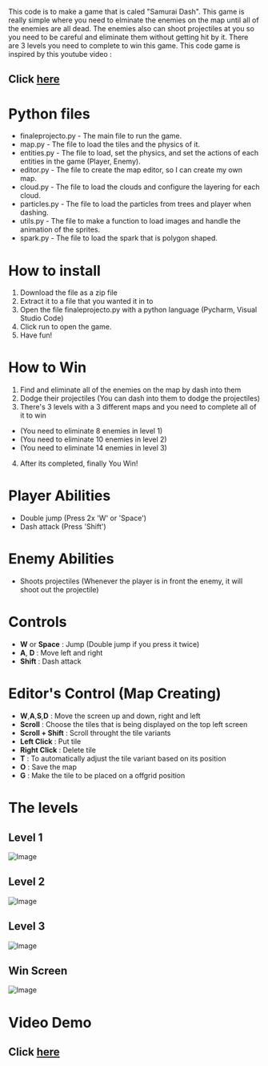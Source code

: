 This code is to make a game that is caled "Samurai Dash". This game is really simple where you need to elminate the enemies on the map until all of the enemies are all dead. The enemies also can shoot projectiles at you so you need to be careful and eliminate them without getting hit by it. There are 3 levels you need to complete to win this game.
This code game is inspired by this youtube video : 
## Click [here](https://www.youtube.com/watch?v=2gABYM5M0ww&t=20736s)

# Python files
- finaleprojecto.py - The main file to run the game.
- map.py - The file to load the tiles and the physics of it.
- entities.py - The file to load, set the physics, and set the actions of each entities in the game (Player, Enemy).
- editor.py - The file to create the map editor, so I can create my own map.
- cloud.py - The file to load the clouds and configure the layering for each cloud.
- particles.py - The file to load the particles from trees and player when dashing.
- utils.py - The file to make a function to load images and handle the animation of the sprites.
- spark.py - The file to load the spark that is polygon shaped.

# How to install
1. Download the file as a zip file
2. Extract it to a file that you wanted it in to
3. Open the file finaleprojecto.py with a python language (Pycharm, Visual Studio Code)
4. Click run to open the game.
5. Have fun!

# How to Win
1. Find and eliminate all of the enemies on the map by dash into them
2. Dodge their projectiles (You can dash into them to dodge the projectiles)
3. There's 3 levels with a 3 different maps and you need to complete all of it to win
- (You need to eliminate 8 enemies in level 1)
- (You need to eliminate 10 enemies in level 2)
- (You need to eliminate 14 enemies in level 3)
4. After its completed, finally You Win!

# Player Abilities
- Double jump (Press 2x 'W' or 'Space')
- Dash attack (Press 'Shift')

# Enemy Abilities
- Shoots projectiles (Whenever the player is in front the enemy, it will shoot out the projectile)

# Controls
- **W** or **Space** : Jump (Double jump if you press it twice)
- **A**, **D** : Move left and right
- **Shift** : Dash attack

# Editor's Control (Map Creating)
- **W**,**A**,**S**,**D** : Move the screen up and down, right and left
- **Scroll** : Choose the tiles that is being displayed on the top left screen
- **Scroll + Shift** : Scroll throught the tile variants
- **Left Click** : Put tile
- **Right Click** : Delete tile
- **T** : To automatically adjust the tile variant based on its position
- **O** : Save the map
- **G** : Make the tile to be placed on a offgrid position

# The levels
## Level 1
![Image](images/documentation/level1.png)

## Level 2
![Image](images/documentation/level2.)

## Level 3
![Image](images/documentation/level3)

## Win Screen
![Image](images/documentation/win_screen.png)

# Video Demo
## Click [here](https://drive.google.com/file/d/1aTKiqxKs1ou5ulQWpxsKqohnXStutEbR/view?usp=sharing)


